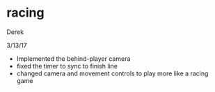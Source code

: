 # racing

Derek

3/13/17
- Implemented the behind-player camera
- fixed the timer to sync to finish line
- changed camera and movement controls to play more like a racing game
